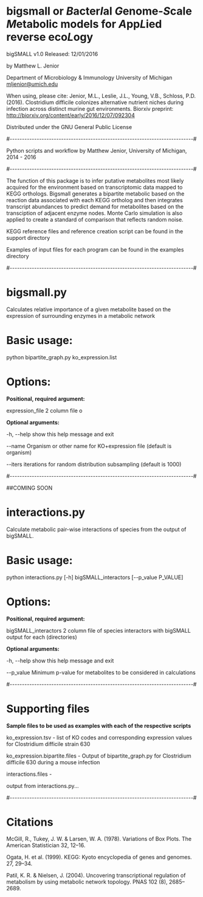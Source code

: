 bigsmall or *B*acter*I*al *G*enome-*S*cale *M*etabolic models for *A*pp*L*ied reverse eco*L*ogy
============


bigSMALL v1.0
Released: 12/01/2016

by
Matthew L. Jenior

Department of Microbiology & Immunology
University of Michigan
mljenior@umich.edu

When using, please cite:
Jenior, M.L., Leslie, J.L., Young, V.B., Schloss, P.D. (2016). Clostridium difficile colonizes alternative nutrient niches during infection across distinct murine gut environments. Biorxiv preprint: http://biorxiv.org/content/early/2016/12/07/092304

Distributed under the GNU General Public License


#---------------------------------------------------------------------------#


Python scripts and workflow by Matthew Jenior, University of Michigan, 2014 - 2016


#---------------------------------------------------------------------------#


The function of this package is to infer putative metabolites most likely acquired for the environment based on transcriptomic data mapped to KEGG orthologs. Bigsmall generates a bipartite metabolic based on the reaction data associated with each KEGG ortholog and then integrates transcript abundances to predict demand for metabolites based on the transciption of adjacent enzyme nodes. Monte Carlo simulation is also applied to create a standard of comparison that reflects random noise.

KEGG reference files and reference creation script can be found in the support directory

Examples of input files for each program can be found in the examples directory


#---------------------------------------------------------------------------#


# bigsmall.py
Calculates relative importance of a given metabolite based on the expression of surrounding enzymes in a metabolic network

# Basic usage:
python bipartite_graph.py ko_expression.list

# Options:
**Positional, required argument:**

expression_file     2 column file o

**Optional arguments:**

-h, --help		show this help message and exit

--name          Organism or other name for KO+expression file (default is organism)

--iters         iterations for random distribution subsampling (default is 1000)


#---------------------------------------------------------------------------#

##COMING SOON

# interactions.py
Calculate metabolic pair-wise interactions of species from the output of bigSMALL.

# Basic usage:
python interactions.py [-h] bigSMALL_interactors [--p_value P_VALUE]

# Options:
**Positional, required argument:**

bigSMALL_interactors       2 column file of species interactors with bigSMALL output for each (directories)

**Optional arguments:**

  -h, --help     show this help message and exit

  --p_value      Minimum p-value for metabolites to be considered in calculations


#---------------------------------------------------------------------------#


# Supporting files

**Sample files to be used as examples with each of the respective scripts**

ko_expression.tsv - list of KO codes and corresponding expression values for Clostridium difficile strain 630  
 
ko_expression.bipartite.files - Output of bipartite_graph.py for Clostridium difficile 630 during a mouse infection

interactions.files - 

output from interactions.py...


#---------------------------------------------------------------------------#


# Citations

McGill, R., Tukey, J. W. & Larsen, W. A. (1978). Variations of Box Plots. The American Statistician 32, 12–16.

Ogata, H. et al. (1999). KEGG: Kyoto encyclopedia of genes and genomes. 27, 29–34.

Patil, K. R. & Nielsen, J. (2004). Uncovering transcriptional regulation of metabolism by using metabolic network topology. PNAS 102 (8), 2685–2689.

